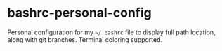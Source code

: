# bashrc-personal-config
Personal configuration for my `~/.bashrc` file to display full path location, along with git branches. Terminal coloring supported.
